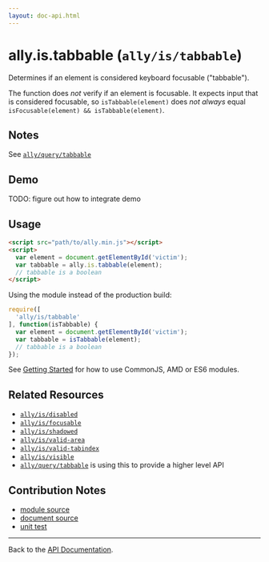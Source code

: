 ```yaml
---
layout: doc-api.html
---
```


# ally.is.tabbable (`ally/is/tabbable`)

Determines if an element is considered keyboard focusable ("tabbable").

The function does *not* verify if an element is focusable. It expects input that is considered focusable, so `isTabbable(element)` does *not always* equal `isFocusable(element) && isTabbable(element)`.


## Notes

See [`ally/query/tabbable`](../query/tabbable.md#Notes)


## Demo

TODO: figure out how to integrate demo


## Usage

```html
<script src="path/to/ally.min.js"></script>
<script>
  var element = document.getElementById('victim');
  var tabbable = ally.is.tabbable(element);
  // tabbable is a boolean
</script>
```

Using the module instead of the production build:

```js
require([
  'ally/is/tabbable'
], function(isTabbable) {
  var element = document.getElementById('victim');
  var tabbable = isTabbable(element);
  // tabbable is a boolean
});
```

See [Getting Started](../../getting-started.md) for how to use CommonJS, AMD or ES6 modules.


## Related Resources

* [`ally/is/disabled`](disabled.md)
* [`ally/is/focusable`](focusable.md)
* [`ally/is/shadowed`](shadowed.md)
* [`ally/is/valid-area`](valid-area.md)
* [`ally/is/valid-tabindex`](valid-tabindex.md)
* [`ally/is/visible`](visible.md)
* [`ally/query/tabbable`](../query/tabbable.md) is using this to provide a higher level API


## Contribution Notes

* [module source](https://github.com/medialize/ally.js/blob/master/src/is/tabbable.js)
* [document source](https://github.com/medialize/ally.js/blob/master/docs/api/is/tabbable.md)
* [unit test](https://github.com/medialize/ally.js/blob/master/test/unit/is.tabbable.test.js)


---

Back to the [API Documentation](../README.md).

